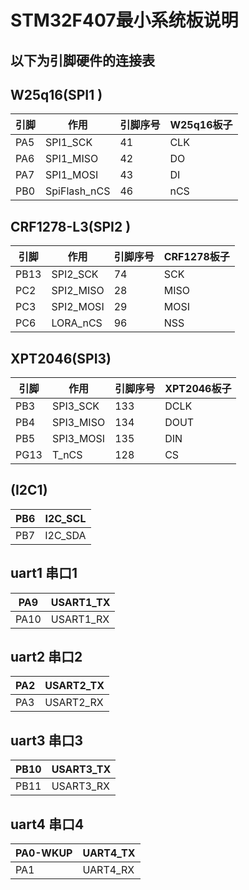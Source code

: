 # STM32F407最小系统板说明


## 以下为引脚硬件的连接表

## **W25q16(SPI1 )**

| 引脚 | 作用           | 引脚序号   |W25q16板子 |
| ---- | ---------     | --------  | --------|
| PA5  | SPI1_SCK      | 41        | CLK     |
| PA6  | SPI1_MISO     | 42        | DO      |
| PA7  | SPI1_MOSI     | 43        | DI      |
| PB0  | SpiFlash_nCS  | 46        | nCS     |

## **CRF1278-L3(SPI2 )**

| 引脚 | 作用           | 引脚序号   |CRF1278板子|
| ---- | ---------     | --------  | --------|
| PB13 | SPI2_SCK      | 74        | SCK     |
| PC2  | SPI2_MISO     | 28        | MISO    |
| PC3  | SPI2_MOSI     | 29        | MOSI    |
| PC6  | LORA_nCS      | 96        | NSS     |

## **XPT2046(SPI3)**

| 引脚 | 作用           | 引脚序号   |XPT2046板子|
| ---- | ---------     | --------  | --------|
| PB3  | SPI3_SCK      | 133        | DCLK    |
| PB4  | SPI3_MISO     | 134        | DOUT    |
| PB5  | SPI3_MOSI     | 135        | DIN     |
| PG13  | T_nCS        | 128        | CS      |

## **(I2C1)**

| PB6  | I2C_SCL     | 
| ---- | ----------  |
| PB7  | I2C_SDA     |


## uart1 串口1   

| PA9  | USART1_TX |
| ---- | --------- |
| PA10 | USART1_RX |

## uart2 串口2  

| PA2  | USART2_TX |
| ---- | --------- |
| PA3  | USART2_RX |

## uart3 串口3 

| PB10  | USART3_TX |
| ----  | ----------|
| PB11  | USART3_RX |

## uart4 串口4 

| PA0-WKUP | UART4_TX |
| ---- | ------------ |
| PA1  | UART4_RX |



